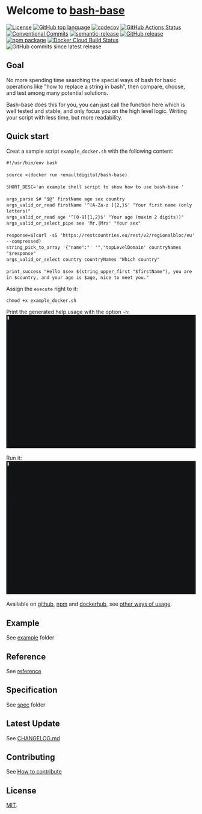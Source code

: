 # Welcome to [bash-base](https://renault-digital.github.io/bash-base)

[![License](https://img.shields.io/github/license/renault-digital/bash-base.svg)](https://github.com/renault-digital/bash-base/blob/master/LICENSE)
[![GitHub top language](https://img.shields.io/github/languages/top/renault-digital/bash-base.svg)](https://github.com/renault-digital/bash-base/search?l=Shell)
[![codecov](https://codecov.io/gh/renault-digital/bash-base/branch/master/graph/badge.svg)](https://codecov.io/gh/renault-digital/bash-base)
[![GitHub Actions Status](https://img.shields.io/github/workflow/status/renault-digital/bash-base/cicd?label=GithubActions)](https://github.com/renault-digital/bash-base/actions)
[![Conventional Commits](https://img.shields.io/badge/Conventional%20Commits-1.0.0-yellow.svg)](https://conventionalcommits.org)
[![semantic-release](https://img.shields.io/badge/%20%20%F0%9F%93%A6%F0%9F%9A%80-semantic--release-e10079.svg)](https://github.com/semantic-release/semantic-release)
[![GitHub release](https://img.shields.io/github/release/renault-digital/bash-base.svg)](https://github.com/renault-digital/bash-base/releases/latest)
[![npm package](https://img.shields.io/npm/v/@renault-digital/bash-base.svg)](https://www.npmjs.com/package/@renault-digital/bash-base)
[![Docker Cloud Build Status](https://img.shields.io/docker/pulls/renaultdigital/bash-base.svg)](https://hub.docker.com/r/renaultdigital/bash-base)
![GitHub commits since latest release](https://img.shields.io/github/commits-since/renault-digital/bash-base/latest)


## Goal

No more spending time searching the special ways of bash for basic operations like "how to replace a string in bash", then compare, choose, and test among many potential solutions.

Bash-base does this for you, you can just call the function here which is well tested and stable, and only focus you on the high level logic. Writing your script with less time, but more readability.

## Quick start

Creat a sample script `example_docker.sh` with the following content:
```shell
#!/usr/bin/env bash

source <(docker run renaultdigital/bash-base)

SHORT_DESC='an example shell script to show how to use bash-base '

args_parse $# "$@" firstName age sex country
args_valid_or_read firstName '^[A-Za-z ]{2,}$' "Your first name (only letters)"
args_valid_or_read age '^[0-9]{1,2}$' "Your age (maxim 2 digits))"
args_valid_or_select_pipe sex 'Mr.|Mrs' "Your sex"

response=$(curl -sS 'https://restcountries.eu/rest/v2/regionalbloc/eu' --compressed)
string_pick_to_array '{"name":"' '","topLevelDomain' countryNames "$response"
args_valid_or_select country countryNames "Which country"

print_success "Hello $sex $(string_upper_first "$firstName"), you are in $country, and your age is $age, nice to meet you."
```

Assign the `execute` right to it:
```
chmod +x example_docker.sh
```

Print the generated help usage with the option `-h`:
![help.gif](docs/help.gif)

Run it:
![run.gif](docs/run.gif)

Available on [github](https://github.com/renault-digital/bash-base), [npm](https://www.npmjs.com/package/@renault-digital/bash-base) and [dockerhub](https://hub.docker.com/r/renaultdigital/bash-base), see [other ways of usage](docs/USAGE.md).

## Example
See [example](example) folder

## Reference
See [reference](docs/references.md)

## Specification
See [spec](spec) folder

## Latest Update
See [CHANGELOG.md](CHANGELOG.md)

## Contributing
See [How to contribute](CONTRIBUTING.md)

## License
[MIT](https://opensource.org/licenses/MIT).
